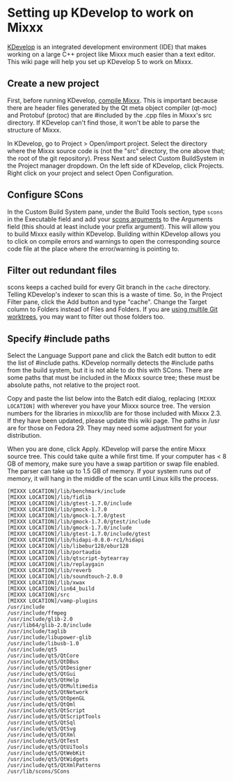 # Setting up KDevelop to work on Mixxx

[KDevelop](http://kdevelop.org/) is an integrated development
environment (IDE) that makes working on a large C++ project like Mixxx
much easier than a text editor. This wiki page will help you set up
KDevelop 5 to work on Mixxx.

## Create a new project

First, before running KDevelop, [compile Mixxx](compiling%20on%20linux).
This is important because there are header files generated by the Qt
meta object compiler (qt-moc) and Protobuf (protoc) that are \#included
by the .cpp files in Mixxx's src directory. If KDevelop can't find
those, it won't be able to parse the structure of Mixxx.

In KDevelop, go to Project \> Open/import project. Select the directory
where the Mixxx source code is (not the "src" directory, the one above
that; the root of the git repository). Press Next and select Custom
BuildSystem in the Project manager dropdown. On the left side of
KDevelop, click Projects. Right click on your project and select Open
Configuration.

## Configure SCons

In the Custom Build System pane, under the Build Tools section, type
`scons` in the Executable field and add your [scons
arguments](compiling%20on%20linux#compile%20and%20install) to the
Arguments field (this should at least include your prefix argument).
This will allow you to build Mixxx easily within KDevelop. Building
within KDevelop allows you to click on compile errors and warnings to
open the corresponding source code file at the place where the
error/warning is pointing to.

## Filter out redundant files

scons keeps a cached build for every Git branch in the `cache`
directory. Telling KDevelop's indexer to scan this is a waste of time.
So, in the Project Filter pane, click the Add button and type "cache".
Change the Target column to Folders instead of Files and Folders. If you
are [using multile Git
worktrees](Using%20Git#Working%20on%20mappings%20and%20skins%20separately%20from%20other%20changes),
you may want to filter out those folders too.

## Specify \#include paths

Select the Language Support pane and click the Batch edit button to edit
the list of \#include paths. KDevelop normally detects the \#include
paths from the build system, but it is not able to do this with SCons.
There are some paths that must be included in the Mixxx source tree;
these must be absolute paths, not relative to the project root.

Copy and paste the list below into the Batch edit dialog, replacing
`[MIXXX LOCATION]` with wherever you have your Mixxx source tree. The
version numbers for the libraries in mixxx/lib are for those included
with Mixxx 2.3. If they have been updated, please update this wiki page.
The paths in /usr are for those on Fedora 29. They may need some
adjustment for your distribution.

When you are done, click Apply. KDevelop will parse the entire Mixxx
source tree. This could take quite a while first time. If your computer
has \< 8 GB of memory, make sure you have a swap partition or swap file
enabled. The parser can take up to 1.5 GB of memory. If your system runs
out of memory, it will hang in the middle of the scan until Linux kills
the process.

    [MIXXX LOCATION]/lib/benchmark/include
    [MIXXX LOCATION]/lib/fidlib
    [MIXXX LOCATION]/lib/gtest-1.7.0/include
    [MIXXX LOCATION]/lib/gmock-1.7.0
    [MIXXX LOCATION]/lib/gmock-1.7.0/gtest
    [MIXXX LOCATION]/lib/gmock-1.7.0/gtest/include
    [MIXXX LOCATION]/lib/gmock-1.7.0/include
    [MIXXX LOCATION]/lib/gtest-1.7.0/include/gtest
    [MIXXX LOCATION]/lib/hidapi-0.8.0-rc1/hidapi
    [MIXXX LOCATION]/lib/libebur128/ebur128
    [MIXXX LOCATION]/lib/portaudio
    [MIXXX LOCATION]/lib/qtscript-bytearray
    [MIXXX LOCATION]/lib/replaygain
    [MIXXX LOCATION]/lib/reverb
    [MIXXX LOCATION]/lib/soundtouch-2.0.0
    [MIXXX LOCATION]/lib/xwax
    [MIXXX LOCATION]/lin64_build
    [MIXXX LOCATION]/src
    [MIXXX LOCATION]/vamp-plugins
    /usr/include
    /usr/include/ffmpeg
    /usr/include/glib-2.0
    /usr/lib64/glib-2.0/include
    /usr/include/taglib
    /usr/include/libupower-glib
    /usr/include/libusb-1.0
    /usr/include/qt5
    /usr/include/qt5/QtCore
    /usr/include/qt5/QtDBus
    /usr/include/qt5/QtDesigner
    /usr/include/qt5/QtGui
    /usr/include/qt5/QtHelp
    /usr/include/qt5/QtMultimedia
    /usr/include/qt5/QtNetwork
    /usr/include/qt5/QtOpenGL
    /usr/include/qt5/QtQml
    /usr/include/qt5/QtScript
    /usr/include/qt5/QtScriptTools
    /usr/include/qt5/QtSql
    /usr/include/qt5/QtSvg
    /usr/include/qt5/QtXml
    /usr/include/qt5/QtTest
    /usr/include/qt5/QtUiTools
    /usr/include/qt5/QtWebKit
    /usr/include/qt5/QtWidgets
    /usr/include/qt5/QtXmlPatterns
    /usr/lib/scons/SCons

